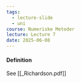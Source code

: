 ```yaml
---
tags:
  - lecture-slide
  - uni
course: Numeriske Metoder
lecture: Lecture 7
date: 2025-06-08
---
```


#### Definition
See [[_Richardson.pdf]]

